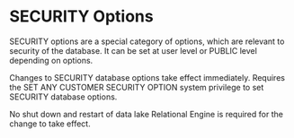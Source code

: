 <!-- loioa44d258c84f21015b23fb559051df45f -->

# SECURITY Options

SECURITY options are a special category of options, which are relevant to security of the database. It can be set at user level or PUBLIC level depending on options.

Changes to SECURITY database options take effect immediately. Requires the SET ANY CUSTOMER SECURITY OPTION system privilege to set SECURITY database options.

No shut down and restart of data lake Relational Engine is required for the change to take effect.

